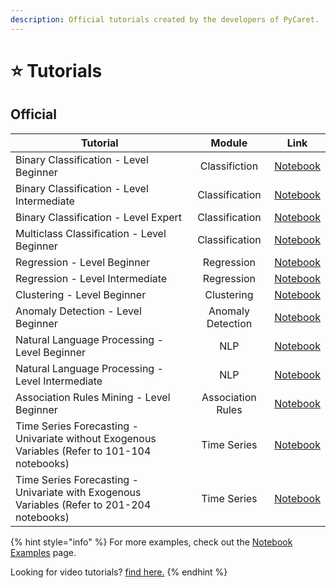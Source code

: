 ```yaml
---
description: Official tutorials created by the developers of PyCaret.
---
```


# ⭐ Tutorials

## Official

| Tutorial                                         |       Module      |                                                                            Link                                                                           |
| ------------------------------------------------ | :---------------: | :-------------------------------------------------------------------------------------------------------------------------------------------------------: |
| Binary Classification - Level Beginner           |   Classifiction   |      [Notebook](https://nbviewer.org/github/pycaret/pycaret/blob/master/tutorials/Binary%20Classification%20Tutorial%20-%20Level%20Beginner.ipynb)     |
| Binary Classification - Level Intermediate       |   Classification  |     [Notebook](https://nbviewer.org/github/pycaret/pycaret/blob/master/tutorials/Binary%20Classification%20Tutorial%20-%20Level%20Intermediate.ipynb)     |
| Binary Classification - Level Expert             |   Classification  |     [Notebook](https://nbviewer.org/github/pycaret/pycaret/blob/master/tutorials/Binary%20Classification%20Tutorial%20-%20Level%20Expert.ipynb)     |
| Multiclass Classification - Level Beginner       |   Classification  |     [Notebook](https://nbviewer.org/github/pycaret/pycaret/blob/master/tutorials/Multiclass%20Classification%20Tutorial%20Level%20Beginner%20-%20MCLF101.ipynb)    |
| Regression - Level Beginner                      |     Regression    |              [Notebook](https://nbviewer.org/github/pycaret/pycaret/blob/master/tutorials/Regression%20Tutorial%20Level%20Beginner%20-%20REG101.ipynb)             |
| Regression - Level Intermediate                  |     Regression    |            [Notebook](https://nbviewer.org/github/pycaret/pycaret/blob/master/tutorials/Regression%20Tutorial%20Level%20Intermediate%20-%20REG102.ipynb)           |
| Clustering - Level Beginner                      |     Clustering    |              [Notebook](https://nbviewer.org/github/pycaret/pycaret/blob/master/tutorials/Clustering%20Tutorial%20Level%20Beginner%20-%20CLU101.ipynb)             |
| Anomaly Detection - Level Beginner               | Anomaly Detection |         [Notebook](https://nbviewer.org/github/pycaret/pycaret/blob/master/tutorials/Anomaly%20Detection%20Tutorial%20Level%20Beginner%20-%20ANO101.ipynb)         |
| Natural Language Processing - Level Beginner     |        NLP        |   [Notebook](https://nbviewer.org/github/pycaret/pycaret/blob/master/tutorials/Natural%20Language%20Processing%20Tutorial%20Level%20Beginner%20-%20NLP101.ipynb)   |
| Natural Language Processing - Level Intermediate |        NLP        | [Notebook](https://nbviewer.org/github/pycaret/pycaret/blob/master/tutorials/Natural%20Language%20Processing%20Tutorial%20Level%20Intermediate%20-%20NLP102.ipynb) |
| Association Rules Mining - Level Beginner        | Association Rules |               [Notebook](https://nbviewer.org/github/pycaret/pycaret/blob/master/tutorials/Association%20Rule%20Mining%20Tutorial%20-%20ARUL01.ipynb)              |
| Time Series Forecasting - Univariate without Exogenous Variables (Refer to 101-104 notebooks) | Time Series | [Notebook](https://nbviewer.org/github/pycaret/pycaret/tree/master/examples/time_series/forecasting/) |
| Time Series Forecasting - Univariate with Exogenous Variables (Refer to 201-204 notebooks)    | Time Series | [Notebook](https://nbviewer.org/github/pycaret/pycaret/tree/master/examples/time_series/forecasting/) |

{% hint style="info" %}
For more examples, check out the [Notebook Examples](../learn-pycaret/examples.md) page.

Looking for video tutorials? [find here.](../learn-pycaret/videos.md)&#x20;
{% endhint %}

